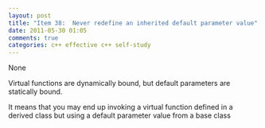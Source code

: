 ```yaml
---
layout: post
title: "Item 38:  Never redefine an inherited default parameter value"
date: 2011-05-30 01:05
comments: true
categories: c++ effective c++ self-study
---
```


None


Virtual functions are dynamically bound, but default parameters are statically bound. 


It means that you may end up invoking a virtual function defined in a derived class but using a default parameter value from a base class

